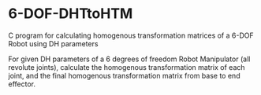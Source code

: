 # 6-DOF-DHTtoHTM
C program for calculating homogenous transformation matrices of a 6-DOF Robot using DH parameters 

For given DH parameters of a 6 degrees of freedom Robot Manipulator (all revolute joints), calculate the homogenous transformation matrix of each joint, and the final homogenous transformation matrix from base to end effector.
